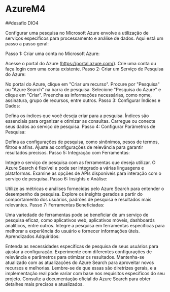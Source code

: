 # AzureM4
##desafio DIO4

Configurar uma pesquisa no Microsoft Azure envolve a utilização de serviços específicos para processamento e análise de dados. Aqui está um passo a passo geral:

Passo 1: Criar uma conta no Microsoft Azure:

Acesse o portal do Azure (https://portal.azure.com/).
Crie uma conta ou faça login com uma conta existente.
Passo 2: Criar um Serviço de Pesquisa do Azure:

No portal do Azure, clique em "Criar um recurso".
Procure por "Pesquisa" ou "Azure Search" na barra de pesquisa.
Selecione "Pesquisa do Azure" e clique em "Criar".
Preencha as informações necessárias, como nome, assinatura, grupo de recursos, entre outros.
Passo 3: Configurar Índices e Dados:

Defina os índices que você deseja criar para a pesquisa. Índices são essenciais para organizar e otimizar as consultas.
Carregue ou conecte seus dados ao serviço de pesquisa.
Passo 4: Configurar Parâmetros de Pesquisa:

Defina as configurações de pesquisa, como sinônimos, pesos de termos, filtros e afins.
Ajuste as configurações de relevância para garantir resultados precisos.
Passo 5: Integração com Ferramentas:

Integre o serviço de pesquisa com as ferramentas que deseja utilizar. O Azure Search é flexível e pode ser integrado a várias linguagens e plataformas.
Examine as opções de APIs disponíveis para interação com o serviço de pesquisa.
Passo 6: Insights e Análise:

Utilize as métricas e análises fornecidas pelo Azure Search para entender o desempenho da pesquisa.
Explore os insights gerados a partir do comportamento dos usuários, padrões de pesquisa e resultados mais relevantes.
Passo 7: Ferramentas Beneficiadas:

Uma variedade de ferramentas pode se beneficiar de um serviço de pesquisa eficaz, como aplicativos web, aplicativos móveis, dashboards analíticos, entre outros.
Integre a pesquisa em ferramentas específicas para melhorar a experiência do usuário e fornecer informações úteis.
Aprendizados Adquiridos:

Entenda as necessidades específicas de pesquisa de seus usuários para ajustar a configuração.
Experimente com diferentes configurações de relevância e parâmetros para otimizar os resultados.
Mantenha-se atualizado com as atualizações do Azure Search para aproveitar novos recursos e melhorias.
Lembre-se de que essas são diretrizes gerais, e a implementação real pode variar com base nos requisitos específicos do seu projeto. Consulte a documentação oficial do Azure Search para obter detalhes mais precisos e atualizados.





